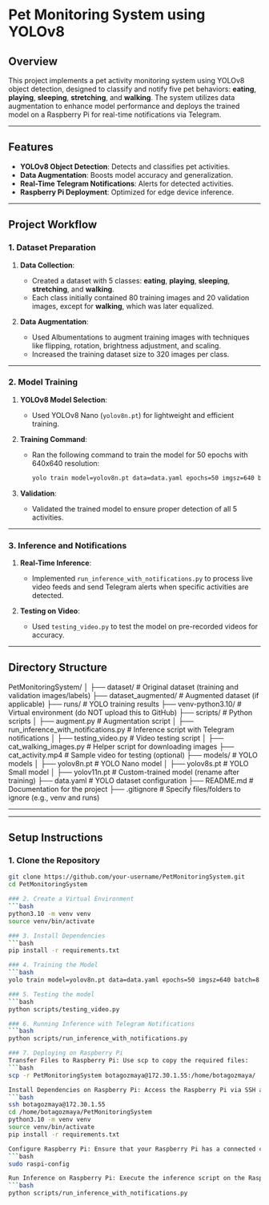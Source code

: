 # Pet Monitoring System using YOLOv8

## Overview
This project implements a pet activity monitoring system using YOLOv8 object detection, designed to classify and notify five pet behaviors: **eating**, **playing**, **sleeping**, **stretching**, and **walking**. The system utilizes data augmentation to enhance model performance and deploys the trained model on a Raspberry Pi for real-time notifications via Telegram.

---

## Features
- **YOLOv8 Object Detection**: Detects and classifies pet activities.
- **Data Augmentation**: Boosts model accuracy and generalization.
- **Real-Time Telegram Notifications**: Alerts for detected activities.
- **Raspberry Pi Deployment**: Optimized for edge device inference.

---

## Project Workflow

### 1. Dataset Preparation
1. **Data Collection**:
   - Created a dataset with 5 classes: **eating**, **playing**, **sleeping**, **stretching**, and **walking**.
   - Each class initially contained 80 training images and 20 validation images, except for **walking**, which was later equalized.

2. **Data Augmentation**:
   - Used Albumentations to augment training images with techniques like flipping, rotation, brightness adjustment, and scaling.
   - Increased the training dataset size to 320 images per class.

---

### 2. Model Training
1. **YOLOv8 Model Selection**:
   - Used YOLOv8 Nano (`yolov8n.pt`) for lightweight and efficient training.

2. **Training Command**:
   - Ran the following command to train the model for 50 epochs with 640x640 resolution:
     ```bash
     yolo train model=yolov8n.pt data=data.yaml epochs=50 imgsz=640 batch=8
     ```

3. **Validation**:
   - Validated the trained model to ensure proper detection of all 5 activities.

---

### 3. Inference and Notifications
1. **Real-Time Inference**:
   - Implemented `run_inference_with_notifications.py` to process live video feeds and send Telegram alerts when specific activities are detected.

2. **Testing on Video**:
   - Used `testing_video.py` to test the model on pre-recorded videos for accuracy.

---

## Directory Structure
PetMonitoringSystem/
│
├── dataset/                 # Original dataset (training and validation images/labels)
├── dataset_augmented/       # Augmented dataset (if applicable)
├── runs/                    # YOLO training results
├── venv-python3.10/         # Virtual environment (do NOT upload this to GitHub)
├── scripts/                 # Python scripts
│   ├── augment.py           # Augmentation script
│   ├── run_inference_with_notifications.py # Inference script with Telegram notifications
│   ├── testing_video.py     # Video testing script
│   ├── cat_walking_images.py # Helper script for downloading images
├── cat_activity.mp4         # Sample video for testing (optional)
├── models/                  # YOLO models
│   ├── yolov8n.pt           # YOLO Nano model
│   ├── yolov8s.pt           # YOLO Small model
│   ├── yolov11n.pt          # Custom-trained model (rename after training)
├── data.yaml                # YOLO dataset configuration
├── README.md                # Documentation for the project
├── .gitignore               # Specify files/folders to ignore (e.g., venv and runs)


---

---

## Setup Instructions

### 1. Clone the Repository
```bash
git clone https://github.com/your-username/PetMonitoringSystem.git
cd PetMonitoringSystem

### 2. Create a Virtual Environment
```bash
python3.10 -m venv venv
source venv/bin/activate

### 3. Install Dependencies
```bash
pip install -r requirements.txt

### 4. Training the Model
```bash
yolo train model=yolov8n.pt data=data.yaml epochs=50 imgsz=640 batch=8

### 5. Testing the model
```bash
python scripts/testing_video.py

### 6. Running Inference with Telegram Notifications
```bash
python scripts/run_inference_with_notifications.py

### 7. Deploying on Raspberry Pi
Transfer Files to Raspberry Pi: Use scp to copy the required files:
```bash
scp -r PetMonitoringSystem botagozmaya@172.30.1.55:/home/botagozmaya/

Install Dependencies on Raspberry Pi: Access the Raspberry Pi via SSH and activate the virtual environment:
```bash
ssh botagozmaya@172.30.1.55
cd /home/botagozmaya/PetMonitoringSystem
python3.10 -m venv venv
source venv/bin/activate
pip install -r requirements.txt

Configure Raspberry Pi: Ensure that your Raspberry Pi has a connected camera and required drivers enabled:
```bash
sudo raspi-config

Run Inference on Raspberry Pi: Execute the inference script on the Raspberry Pi:
```bash
python scripts/run_inference_with_notifications.py

